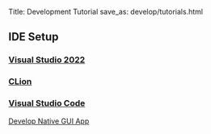 Title: Development Tutorial
save_as: develop/tutorials.html

## IDE Setup

### [Visual Studio 2022]()
### [CLion]()
### [Visual Studio Code]()

[Develop Native GUI App](tutorials/native-gui-app)
